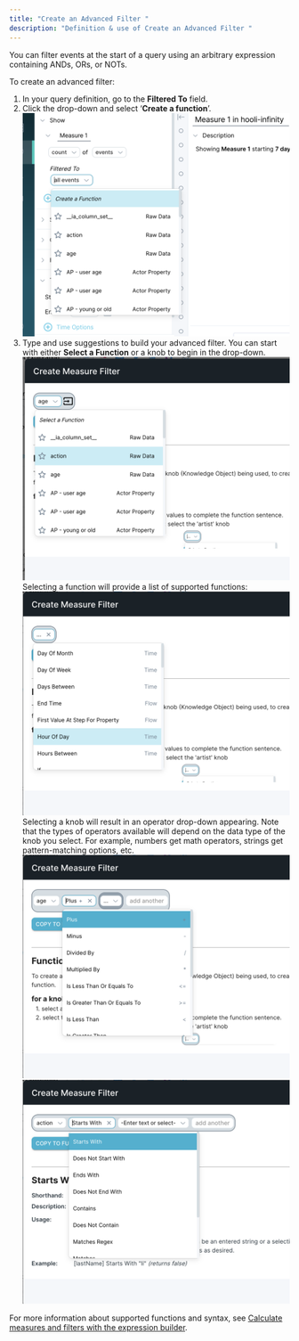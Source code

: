 ```yaml
---
title: "Create an Advanced Filter "
description: "Definition & use of Create an Advanced Filter "
---
```

You can filter events at the start of a query using an arbitrary expression containing ANDs, ORs, or NOTs.

To create an advanced filter:

1. In your query definition, go to the **Filtered To** field.
2. Click the drop-down and select ‘**Create a function**’.![](./attachments/create%20a%20function.png)
3. Type and use suggestions to build your advanced filter. You can start with either **Select a Function** or a knob to begin in the drop-down.![](./attachments/select%20a%20function.png)
Selecting a function will provide a list of supported functions:![](./attachments/functions.png)
Selecting a knob will result in an operator drop-down appearing. Note that the types of operators available will depend on the data type of the knob you select. For example, numbers get math operators, strings get pattern-matching options, etc.![](./attachments/maths.png)
![](./attachments/strings%20match.png)

For more information about supported functions and syntax, see [Calculate measures and filters with the expression builder](../../scuba-user-guides/build-queries-and-visualizations/calculate-measures-and-filters).